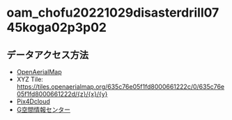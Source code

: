 # oam_chofu20221029disasterdrill0745koga02p3p02

## データアクセス方法
* [OpenAerialMap](https://map.openaerialmap.org/#/139.53716844320297,35.64073587801518,18/latest/635c770e5f1fd8000661222e?_k=3ax4sp) 
* XYZ Tile: https://tiles.openaerialmap.org/635c76e05f1fd8000661222c/0/635c76e05f1fd8000661222d/{z}/{x}/{y}
* [Pix4Dcloud](https://cloud.pix4d.com/dataset/1333327/map?shareToken=93d7dfe6-ff44-4e0a-9134-62428eee9464)
* [G空間情報センター](https://www.geospatial.jp/ckan/dataset/2022)
